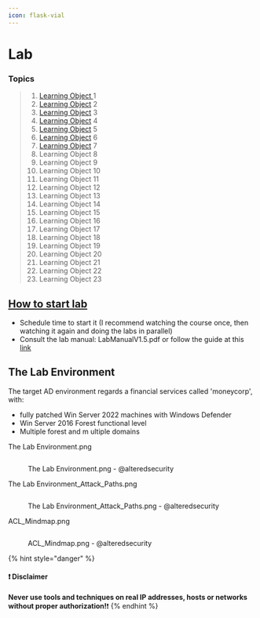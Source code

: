 ```yaml
---
icon: flask-vial
---
```


# Lab

### Topics

> 1. [Learning Object ](1-learning-object-1.md)1️
> 2. [Learning Object](2-learning-object-2.md) 2️
> 3. [Learning Object](3-learning-object-3.md) 3️
> 4. [Learning Object](4-learning-object-4.md) 4️
> 5. [Learning Object](5-learning-object-5.md) 5️
> 6. [Learning Object](6-learning-object-6.md) 6️
> 7. [Learning Object](7-learning-object-7.md) 7️
> 8. Learning Object 8️
> 9. Learning Object 9️
> 10. Learning Object 1️0️
> 11. Learning Object 1️1️
> 12. Learning Object 1️2️
> 13. Learning Object 1️3️
> 14. Learning Object 1️4️
> 15. Learning Object 1️5️
> 16. Learning Object 1️6️
> 17. Learning Object 1️7️
> 18. Learning Object 1️8️
> 19. Learning Object 1️9️
> 20. Learning Object 2️0️
> 21. Learning Object 2️1️
> 22. Learning Object 2️2️
> 23. Learning Object 2️3️

## [How to start lab](0-lab-instructions.md)

* Schedule time to start it (I recommend watching the course once, then watching it again and doing the labs in parallel)
* Consult the lab manual: LabManualV1.5.pdf or follow the guide at this [link](0-lab-instructions.md)

## The Lab Environment

The target AD environment regards a financial services called 'moneycorp', with:

* fully patched Win Server 2022 machines with Windows Defender
* Win Server 2016 Forest functional level
* Multiple forest and m ultiple domains



The Lab Environment.png

<figure><img src="../../.gitbook/assets/image (2) (1).png" alt=""><figcaption><p>The Lab Environment.png - @alteredsecurity</p></figcaption></figure>

The Lab Environment\_Attack\_Paths.png

<figure><img src="../../.gitbook/assets/image (1) (1).png" alt=""><figcaption><p>The Lab Environment_Attack_Paths.png - @alteredsecurity</p></figcaption></figure>

ACL\_Mindmap.png

<figure><img src="../../.gitbook/assets/image (39).png" alt=""><figcaption><p>ACL_Mindmap.png - @alteredsecurity</p></figcaption></figure>

{% hint style="danger" %}
#### ❗ Disclaimer&#x20;

**Never use tools and techniques on real IP addresses, hosts or networks without proper     authorization!**❗
{% endhint %}
